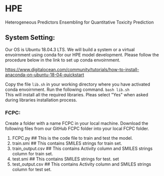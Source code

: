 # HPE
Heterogeneous Predictors Ensembling for Quantitative Toxicity Prediction


## System Setting:

Our OS is Ubuntu 18.04.3 LTS. We will build a system or a virtual envoirnment using conda for our HPE model development. Please follow the procedure below in the link to set up conda envoirnment.

https://www.digitalocean.com/community/tutorials/how-to-install-anaconda-on-ubuntu-18-04-quickstart

Copy the file `lib.sh` in your working directory where you have activated conda envoirnment. 
Run the following command. 
`bash lib.sh `        
This will install all the required libraries. Pleas select "Yes" when asked during libraries installation process.

### FCPC:
Create a folder with a name FCPC in your local machine. Download the following files from our GitHub FCPC folder into your local FCPC folder.


 1. FCPC.py    ## This is the code file to train and test the model.
 2. train.smi  ## This contains SMILES strings for train set.
 3. train_output.csv  ## This contains Activity column and SMILES strings column for train set.  
 4. test.smi  ## This contains SMILES strings for test. set
 5. test_output.csv  ## This contains Activity column and SMILES strings column for test set.
        
